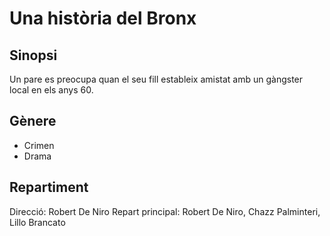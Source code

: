 # Una història del Bronx

## Sinopsi
Un pare es preocupa quan el seu fill estableix amistat amb un gàngster local en els anys 60.

## Gènere
- Crimen
- Drama

## Repartiment
Direcció: Robert De Niro
Repart principal: Robert De Niro, Chazz Palminteri, Lillo Brancato